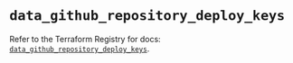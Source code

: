 # `data_github_repository_deploy_keys`

Refer to the Terraform Registry for docs: [`data_github_repository_deploy_keys`](https://registry.terraform.io/providers/integrations/github/6.7.0/docs/data-sources/repository_deploy_keys).
